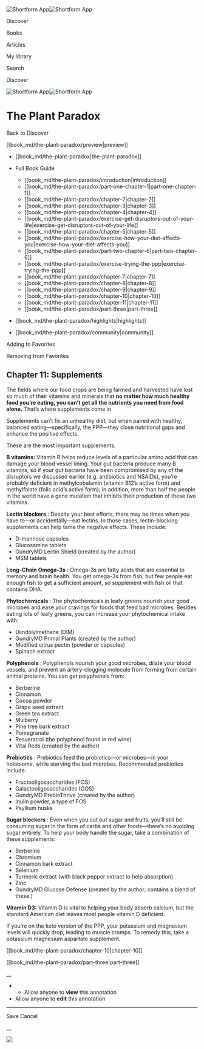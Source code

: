 ![Shortform App](/img/logo.36a2399e.svg)![Shortform App](/img/logo-dark.70c1b072.svg)

Discover

Books

Articles

My library

Search

Discover

![Shortform App](/img/logo.36a2399e.svg)![Shortform App](/img/logo-dark.70c1b072.svg)

# The Plant Paradox

Back to Discover

[[book_md/the-plant-paradox/preview|preview]]

  * [[book_md/the-plant-paradox|the-plant-paradox]]
  * Full Book Guide

    * [[book_md/the-plant-paradox/introduction|introduction]]
    * [[book_md/the-plant-paradox/part-one-chapter-1|part-one-chapter-1]]
    * [[book_md/the-plant-paradox/chapter-2|chapter-2]]
    * [[book_md/the-plant-paradox/chapter-3|chapter-3]]
    * [[book_md/the-plant-paradox/chapter-4|chapter-4]]
    * [[book_md/the-plant-paradox/exercise-get-disruptors-out-of-your-life|exercise-get-disruptors-out-of-your-life]]
    * [[book_md/the-plant-paradox/chapter-5|chapter-5]]
    * [[book_md/the-plant-paradox/exercise-how-your-diet-affects-you|exercise-how-your-diet-affects-you]]
    * [[book_md/the-plant-paradox/part-two-chapter-6|part-two-chapter-6]]
    * [[book_md/the-plant-paradox/exercise-trying-the-ppp|exercise-trying-the-ppp]]
    * [[book_md/the-plant-paradox/chapter-7|chapter-7]]
    * [[book_md/the-plant-paradox/chapter-8|chapter-8]]
    * [[book_md/the-plant-paradox/chapter-9|chapter-9]]
    * [[book_md/the-plant-paradox/chapter-10|chapter-10]]
    * [[book_md/the-plant-paradox/chapter-11|chapter-11]]
    * [[book_md/the-plant-paradox/part-three|part-three]]
  * [[book_md/the-plant-paradox/highlights|highlights]]
  * [[book_md/the-plant-paradox/community|community]]



Adding to Favorites 

Removing from Favorites 

## Chapter 11: Supplements

The fields where our food crops are being farmed and harvested have lost so much of their vitamins and minerals that **no matter how much healthy food you’re eating, you can’t get all the nutrients you need from food alone.** That’s where supplements come in.

Supplements can’t fix an unhealthy diet, but when paired with healthy, balanced eating—specifically, the PPP—they close nutritional gaps and enhance the positive effects.

These are the most important supplements.

**B vitamins:** Vitamin B helps reduce levels of a particular amino acid that can damage your blood vessel lining. Your gut bacteria produce many B vitamins, so if your gut bacteria have been compromised by any of the disruptors we discussed earlier (e.g. antibiotics and NSAIDs), you’re probably deficient in methylcobalamin (vitamin B12’s active form) and methylfolate (folic acid’s active form); in addition, more than half the people in the world have a gene mutation that inhibits their production of these two vitamins.

**Lectin blockers** : Despite your best efforts, there may be times when you have to—or accidentally—eat lectins. In those cases, lectin-blocking supplements can help tame the negative effects. These include:

  * D-mannose capsules
  * Glucosamine tablets
  * GundryMD Lectin Shield (created by the author)
  * MSM tablets



**Long-Chain Omega-3s** : Omega-3s are fatty acids that are essential to memory and brain health. You get omega-3s from fish, but few people eat enough fish to get a sufficient amount, so supplement with fish oil that contains DHA.

**Phytochemicals** : The phytochemicals in leafy greens nourish your good microbes and ease your cravings for foods that feed bad microbes. Besides eating lots of leafy greens, you can increase your phytochemical intake with:

  * Diindolylmethane (DIM)
  * GundryMD Primal Plants (created by the author)
  * Modified citrus pectin (powder or capsules)
  * Spinach extract



**Polyphenols** : Polyphenols nourish your good microbes, dilate your blood vessels, and prevent an artery-clogging molecule from forming from certain animal proteins. You can get polyphenols from:

  * Berberine
  * Cinnamon
  * Cocoa powder
  * Grape seed extract
  * Green tea extract
  * Mulberry 
  * Pine tree bark extract
  * Pomegranate
  * Resveratrol (the polyphenol found in red wine) 
  * Vital Reds (created by the author)



**Prebiotics** : Prebiotics feed the probiotics—or microbes—in your holobiome, while starving the bad microbes. Recommended prebiotics include:

  * Fructooligosaccharides (FOS)
  * Galactooligosaccharides (GOS)
  * GundryMD PrebioThrive (created by the author) 
  * Inulin powder, a type of FOS
  * Psyllium husks



**Sugar blockers** : Even when you cut out sugar and fruits, you’ll still be consuming sugar in the form of carbs and other foods—there’s no avoiding sugar entirely. To help your body handle the sugar, take a combination of these supplements:

  * Berberine
  * Chromium
  * Cinnamon bark extract
  * Selenium
  * Turmeric extract (with black pepper extract to help absorption)
  * Zinc
  * GundryMD Glucose Defense (created by the author; contains a blend of these.)



**Vitamin D3:** Vitamin D is vital to helping your body absorb calcium, but the standard American diet leaves most people vitamin D deficient.

If you’re on the keto version of the PPP, your potassium and magnesium levels will quickly drop, leading to muscle cramps. To remedy this, take a potassium magnesium aspartate supplement.

[[book_md/the-plant-paradox/chapter-10|chapter-10]]

[[book_md/the-plant-paradox/part-three|part-three]]

__

  *   * Allow anyone to **view** this annotation
  * Allow anyone to **edit** this annotation



* * *

Save Cancel

__




![](https://bat.bing.com/action/0?ti=56018282&Ver=2&mid=eadea89b-0054-4172-8b7e-cd25bd35bc02&sid=1711133063fa11eebdec89a8b8ae3bbc&vid=171147a063fa11eea7440fcfeb230d96&vids=0&msclkid=N&pi=0&lg=en-US&sw=800&sh=600&sc=24&nwd=1&tl=Shortform%20%7C%20The%20Plant%20Paradox&p=https%3A%2F%2Fwww.shortform.com%2Fapp%2Fbook%2Fthe-plant-paradox%2Fchapter-11&r=&lt=421&evt=pageLoad&sv=1&rn=274448)
